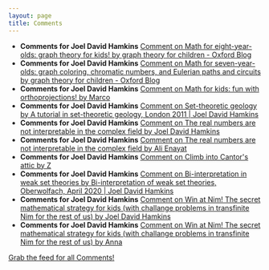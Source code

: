 ```yaml
---
layout: page
title: Comments
---
```


* **Comments for Joel David Hamkins** [Comment on Math for eight-year-olds: graph theory for kids! by graph theory for children - Oxford Blog](http://jdh.hamkins.org/math-for-eight-year-olds/#comment-10806)
* **Comments for Joel David Hamkins** [Comment on Math for seven-year-olds:  graph coloring, chromatic numbers, and Eulerian paths and circuits by graph theory for children - Oxford Blog](http://jdh.hamkins.org/math-for-seven-year-olds-graph-coloring-chromatic-numbers-eulerian-paths/#comment-10805)
* **Comments for Joel David Hamkins** [Comment on Math for kids: fun with orthoprojections! by Marco](http://jdh.hamkins.org/fun-with-orthoprojections/#comment-10804)
* **Comments for Joel David Hamkins** [Comment on Set-theoretic geology by A tutorial in set-theoretic geology, London 2011 \| Joel David Hamkins](http://jdh.hamkins.org/set-theoreticgeology/#comment-10802)
* **Comments for Joel David Hamkins** [Comment on The real numbers are not interpretable in the complex field by Joel David Hamkins](http://jdh.hamkins.org/the-real-numbers-are-not-interpretable-in-the-complex-field/#comment-10800)
* **Comments for Joel David Hamkins** [Comment on The real numbers are not interpretable in the complex field by Ali Enayat](http://jdh.hamkins.org/the-real-numbers-are-not-interpretable-in-the-complex-field/#comment-10799)
* **Comments for Joel David Hamkins** [Comment on Climb into Cantor's attic by Z](http://jdh.hamkins.org/climb-into-cantors-attic/#comment-10797)
* **Comments for Joel David Hamkins** [Comment on Bi-interpretation in weak set theories by Bi-interpretation of weak set theories, Oberwolfach, April 2020 \| Joel David Hamkins](http://jdh.hamkins.org/bi-interpretation-in-weak-set-theories/#comment-10796)
* **Comments for Joel David Hamkins** [Comment on Win at Nim! The secret mathematical strategy for kids (with challange problems in transfinite Nim for the rest of us) by Joel David Hamkins](http://jdh.hamkins.org/win-at-nim-the-secret-mathematical-strategy/#comment-10795)
* **Comments for Joel David Hamkins** [Comment on Win at Nim! The secret mathematical strategy for kids (with challange problems in transfinite Nim for the rest of us) by Anna](http://jdh.hamkins.org/win-at-nim-the-secret-mathematical-strategy/#comment-10794)

[Grab the feed for all Comments!](Comments.xml)
